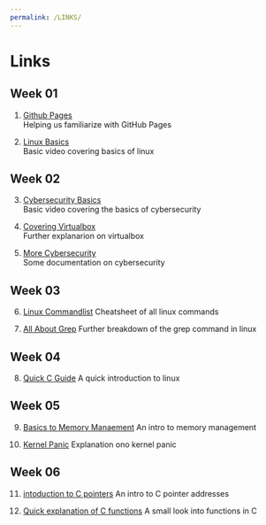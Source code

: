 ```yaml
---
permalink: /LINKS/
---
```


# Links

## Week 01

1. [Github Pages](https://www.youtube.com/watch?v=QyFcl_Fba-k)<br>
Helping us familiarize with GitHub Pages

2. [Linux Basics](https://www.youtube.com/watch?v=ROjZy1WbCIA)<br>
Basic video covering basics of linux

## Week 02

3. [Cybersecurity Basics](https://www.youtube.com/watch?v=5MMoxyK1Y9o)<br>
Basic video covering the basics of cybersecurity

4. [Covering Virtualbox](https://www.youtube.com/watch?v=sB_5fqiysi4)<br>
Further explanarion on virtualbox

5. [More Cybersecurity](https://www.geeksforgeeks.org/cyber-security-types-and-importance/)<br>
Some documentation on cybersecurity

## Week 03

6. [Linux Commandlist](https://www.linuxtrainingacademy.com/linux-commands-cheat-sheet/)
Cheatsheet of all linux commands

7. [All About Grep](https://www.opensourceforu.com/2012/06/beginners-guide-gnu-grep-basics/)
Further breakdown of the grep command in linux

## Week 04
8. [Quick C Guide](https://www.youtube.com/watch?v=EbIRKJykc_M)
A quick introduction to linux

## Week 05
9. [Basics to Memory Manaement](https://www.javatpoint.com/linux-memory-management)
An intro to memory management

10. [Kernel Panic](https://www.techtarget.com/searchdatacenter/definition/kernel-panic#:~:text=A%20kernel%20panic%20refers%20to,is%20unable%20to%20fix%20it.)
Explanation ono kernel panic

## Week 06
11. [intoduction to C pointers](https://www.youtube.com/watch?v=sjQb7TGTO9U)
An intro to C pointer addresses

12. [Quick explanation of C functions](https://www.youtube.com/watch?v=3lqgdqoY83o&list=PLBlnK6fEyqRi0Va6znG73P52rFfXD5fhs)
A small look into functions in C

